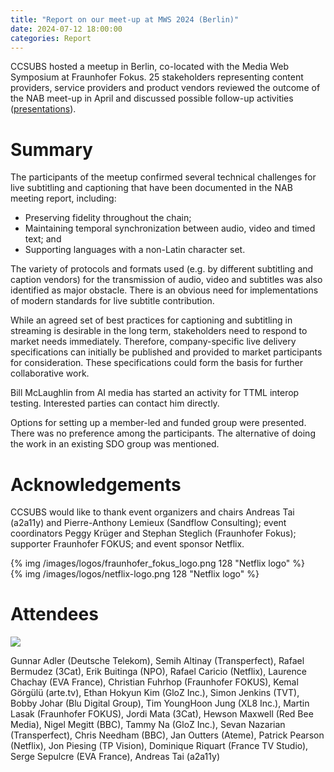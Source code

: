 ```yaml
---
title: "Report on our meet-up at MWS 2024 (Berlin)"
date: 2024-07-12 18:00:00
categories: Report
---
```



CCSUBS hosted a meetup in Berlin, co-located with the Media Web Symposium at Fraunhofer Fokus. 25 stakeholders representing content providers, service providers and product vendors reviewed the outcome of the NAB meet-up in April and discussed possible follow-up activities ([presentations](https://drive.google.com/drive/u/2/folders/193HP6AobJvkGSG6dfafSuT259DvphBDU)).

# Summary

The participants of the meetup confirmed several technical challenges for live subtitling and captioning that have been documented in the NAB meeting report, including:

* Preserving fidelity throughout the chain;
* Maintaining temporal synchronization between audio, video and timed text; and
* Supporting languages with a non-Latin character set.

The variety of protocols and formats used (e.g. by different subtitling and caption vendors) for the transmission of audio, video and subtitles was also identified as major obstacle. There is an obvious need for implementations of modern standards for live subtitle contribution.

While an agreed set of best practices for captioning and subtitling in streaming is desirable in the long term, stakeholders need to respond to market needs immediately. Therefore, company-specific live delivery specifications can initially be published and provided to market participants for consideration. These specifications could form the basis for further collaborative work.

Bill McLaughlin from AI media has started an activity for TTML interop testing. Interested parties can contact him directly. 

Options for setting up a member-led and funded group were presented. There was no preference among the participants. The alternative of doing the work in an existing SDO group was mentioned.

# Acknowledgements

CCSUBS would like to thank event organizers and chairs Andreas Tai (a2a11y) and Pierre-Anthony Lemieux (Sandflow Consulting); event coordinators Peggy Krüger and Stephan Steglich (Fraunhofer Fokus); supporter Fraunhofer FOKUS; and event sponsor Netflix. 

{% img /images/logos/fraunhofer_fokus_logo.png 128 "Netflix logo" %} &emsp; {% img /images/logos/netflix-logo.png 128 "Netflix logo" %}

# Attendees

![](ccsubs-meetup-mws2024-attendees.jpg)

Gunnar Adler (Deutsche Telekom), Semih Altinay (Transperfect), Rafael Bermudez (3Cat), Erik Buitinga (NPO), Rafael Caricio (Netflix), Laurence Chachay (EVA France), Christian Fuhrhop (Fraunhofer FOKUS), Kemal Görgülü (arte.tv), Ethan Hokyun Kim (GloZ Inc.), Simon Jenkins (TVT), Bobby Johar (Blu Digital Group), Tim YoungHoon Jung (XL8 Inc.), Martin Lasak (Fraunhofer FOKUS), Jordi Mata (3Cat), Hewson Maxwell (Red Bee Media), Nigel Megitt (BBC), Tammy Na (GloZ Inc.), Sevan Nazarian (Transperfect), Chris Needham (BBC), Jan Outters (Ateme), Patrick Pearson (Netflix), Jon Piesing (TP Vision), Dominique	Riquart	(France TV Studio), Serge Sepulcre (EVA France), Andreas Tai (a2a11y)